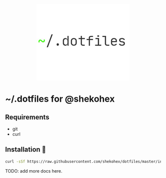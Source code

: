 <p align="center">
   <img src="./dotfiles.jpeg">
</p>

# ~/.dotfiles for @shekohex

## Requirements

* git
* curl

## Installation 🔧

```bash
curl -sSf https://raw.githubusercontent.com/shekohex/dotfiles/master/init.sh | sh
```

TODO: add more docs here.
